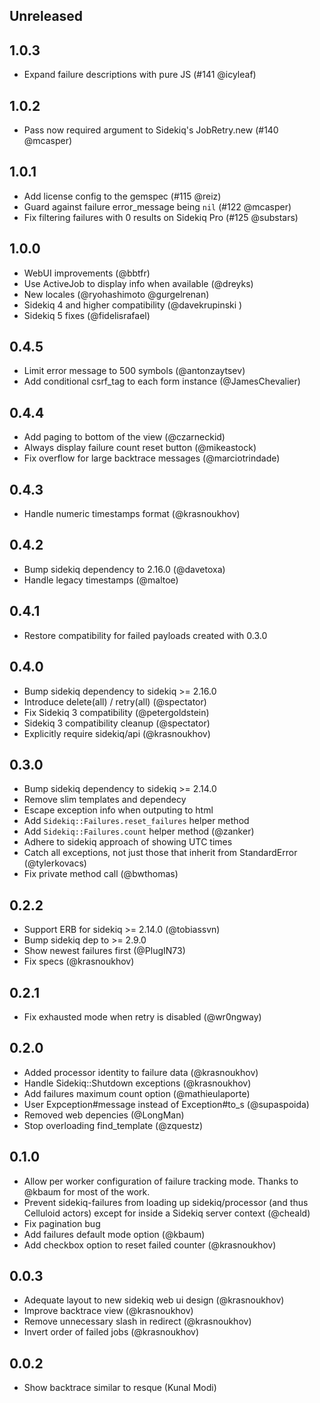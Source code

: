 ## Unreleased

## 1.0.3

  * Expand failure descriptions with pure JS (#141 @icyleaf)

## 1.0.2

  * Pass now required argument to Sidekiq's JobRetry.new (#140 @mcasper)

## 1.0.1

  * Add license config to the gemspec (#115 @reiz)
  * Guard against failure error_message being `nil` (#122 @mcasper)
  * Fix filtering failures with 0 results on Sidekiq Pro (#125 @substars)

## 1.0.0

  * WebUI improvements (@bbtfr)
  * Use ActiveJob to display info when available (@dreyks)
  * New locales (@ryohashimoto @gurgelrenan)
  * Sidekiq 4 and higher compatibility (@davekrupinski )
  * Sidekiq 5 fixes (@fidelisrafael)

## 0.4.5

  * Limit error message to 500 symbols (@antonzaytsev)
  * Add conditional csrf_tag to each form instance (@JamesChevalier)

## 0.4.4

  * Add paging to bottom of the view (@czarneckid)
  * Always display failure count reset button (@mikeastock)
  * Fix overflow for large backtrace messages (@marciotrindade)

## 0.4.3

  * Handle numeric timestamps format (@krasnoukhov)

## 0.4.2

  * Bump sidekiq dependency to 2.16.0 (@davetoxa)
  * Handle legacy timestamps (@maltoe)

## 0.4.1

  * Restore compatibility for failed payloads created with 0.3.0

## 0.4.0

  * Bump sidekiq dependency to sidekiq >= 2.16.0
  * Introduce delete(all) / retry(all) (@spectator)
  * Fix Sidekiq 3 compatibility (@petergoldstein)
  * Sidekiq 3 compatibility cleanup (@spectator)
  * Explicitly require sidekiq/api (@krasnoukhov)

## 0.3.0

  * Bump sidekiq dependency to sidekiq >= 2.14.0
  * Remove slim templates and dependecy
  * Escape exception info when outputing to html
  * Add `Sidekiq::Failures.reset_failures` helper method
  * Add `Sidekiq::Failures.count` helper method (@zanker)
  * Adhere to sidekiq approach of showing UTC times
  * Catch all exceptions, not just those that inherit from StandardError (@tylerkovacs)
  * Fix private method call (@bwthomas)

## 0.2.2

  * Support ERB for sidekiq >= 2.14.0 (@tobiassvn)
  * Bump sidekiq dep to >= 2.9.0
  * Show newest failures first (@PlugIN73)
  * Fix specs (@krasnoukhov)

## 0.2.1

  * Fix exhausted mode when retry is disabled (@wr0ngway)

## 0.2.0

  * Added processor identity to failure data (@krasnoukhov)
  * Handle Sidekiq::Shutdown exceptions (@krasnoukhov)
  * Add failures maximum count option (@mathieulaporte)
  * User Expception#message instead of Exception#to_s (@supaspoida)
  * Removed web depencies (@LongMan)
  * Stop overloading find_template (@zquestz)

## 0.1.0

  * Allow per worker configuration of failure tracking mode. Thanks to
    @kbaum for most of the work.
  * Prevent sidekiq-failures from loading up sidekiq/processor (and thus
    Celluloid actors) except for inside a Sidekiq server context (@cheald)
  * Fix pagination bug
  * Add failures default mode option (@kbaum)
  * Add checkbox option to reset failed counter (@krasnoukhov)

## 0.0.3

  * Adequate layout to new sidekiq web ui design (@krasnoukhov)
  * Improve backtrace view (@krasnoukhov)
  * Remove unnecessary slash in redirect (@krasnoukhov)
  * Invert order of failed jobs (@krasnoukhov)

## 0.0.2

  * Show backtrace similar to resque (Kunal Modi)

